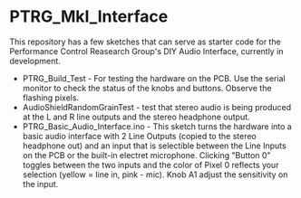 # PTRG_MkI_Interface
This repository has a few sketches that can serve as starter code for the Performance Control Reasearch Group's DIY Audio Interface, currently in development.


* PTRG_Build_Test - For testing the hardware on the PCB. Use the serial monitor to check the status of the knobs and buttons. Observe the flashing pixels.
* AudioShieldRandomGrainTest - test that stereo audio is being produced at the L and R line outputs and the stereo headphone output. 
* PTRG_Basic_Audio_Interface.ino - This sketch turns the hardware into a basic audio interface with 2 Line Outputs (copied to the stereo headphone out) and an input that is selectible between the Line Inputs on the PCB or the built-in electret microphone. Clicking "Button 0" toggles between the two inputs and the color of Pixel 0 reflects your selection (yellow = line in, pink - mic). Knob A1 adjust the sensitivity on the input.


